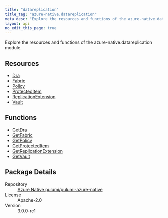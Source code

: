 ```yaml
---
title: "datareplication"
title_tag: "azure-native.datareplication"
meta_desc: "Explore the resources and functions of the azure-native.datareplication module."
layout: api
no_edit_this_page: true
---
```


<!-- WARNING: this file was generated by Pulumi Docs Generator. -->
<!-- Do not edit by hand unless you're certain you know what you are doing! -->

Explore the resources and functions of the azure-native.datareplication module.

<h2 id="resources">Resources</h2>
<ul class="api">
    <li><a href="dra/" title="Dra">Dra</a></li>
    <li><a href="fabric/" title="Fabric">Fabric</a></li>
    <li><a href="policy/" title="Policy">Policy</a></li>
    <li><a href="protecteditem/" title="ProtectedItem">ProtectedItem</a></li>
    <li><a href="replicationextension/" title="ReplicationExtension">ReplicationExtension</a></li>
    <li><a href="vault/" title="Vault">Vault</a></li>
</ul>

<h2 id="functions">Functions</h2>
<ul class="api">
    <li><a href="getdra/" title="GetDra">GetDra</a></li>
    <li><a href="getfabric/" title="GetFabric">GetFabric</a></li>
    <li><a href="getpolicy/" title="GetPolicy">GetPolicy</a></li>
    <li><a href="getprotecteditem/" title="GetProtectedItem">GetProtectedItem</a></li>
    <li><a href="getreplicationextension/" title="GetReplicationExtension">GetReplicationExtension</a></li>
    <li><a href="getvault/" title="GetVault">GetVault</a></li>
</ul>

<h2 id="package-details">Package Details</h2>
<dl class="package-details">
	<dt>Repository</dt>
	<dd><a href="https://github.com/pulumi/pulumi-azure-native">Azure Native pulumi/pulumi-azure-native</a></dd>
	<dt>License</dt>
	<dd>Apache-2.0</dd>
	<dt>Version</dt>
	<dd>3.0.0-rc1</dd>
</dl>

